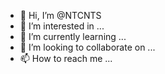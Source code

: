 - 👋 Hi, I’m @NTCNTS
- 👀 I’m interested in ...
- 🌱 I’m currently learning ...
- 💞️ I’m looking to collaborate on ...
- 📫 How to reach me ...

<!---
NTCNTS/NTCNTS is a ✨ special ✨ repository because its `README.md` (this file) appears on your GitHub profile.
You can click the Preview link to take a look at your changes.
--->
